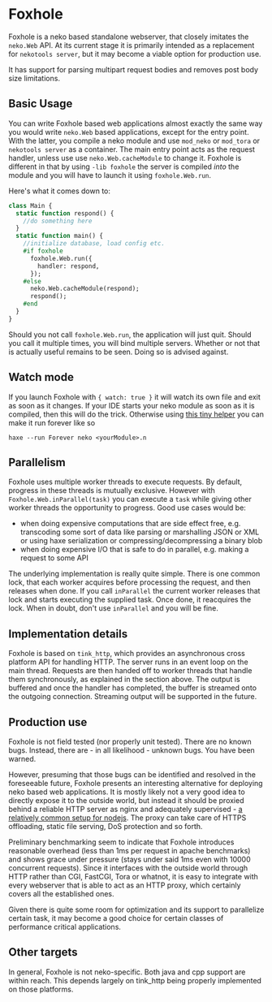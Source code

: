 # Foxhole

Foxhole is a neko based standalone webserver, that closely imitates the `neko.Web` API. At its current stage it is primarily intended as a replacement for `nekotools server`, but it may become a viable option for production use.

It has support for parsing multipart request bodies and removes post body size limitations.

## Basic Usage

You can write Foxhole based web applications almost exactly the same way you would write `neko.Web` based applications, except for the entry point. With the latter, you compile a neko module and use `mod_neko` or `mod_tora` or `nekotools server` as a container. The main entry point acts as the request handler, unless use use `neko.Web.cacheModule` to change it. Foxhole is different in that by using `-lib foxhole` the server is compiled *into* the module and you will have to launch it using `foxhole.Web.run`.

Here's what it comes down to:

```haxe
class Main {
  static function respond() {
    //do something here
  }
  static function main() {
    //initialize database, load config etc.
    #if foxhole
      foxhole.Web.run({
        handler: respond,
      });    
    #else
      neko.Web.cacheModule(respond);
      respond();
    #end
  }
}
```

Should you not call `foxhole.Web.run`, the application will just quit. Should you call it multiple times, you will bind multiple servers. Whether or not that is actually useful remains to be seen. Doing so is advised against.

## Watch mode

If you launch Foxhole with `{ watch: true }` it will watch its own file and exit as soon as it changes. If your IDE starts your neko module as soon as it is compiled, then this will do the trick. Otherwise using [this tiny helper](https://gist.github.com/back2dos/60015d7c331cff5552ab) you can make it run forever like so 

```
haxe --run Forever neko <yourModule>.n
```

## Parallelism

Foxhole uses multiple worker threads to execute requests. By default, progress in these threads is mutually exclusive. However with `Foxhole.Web.inParallel(task)` you can execute a `task` while giving other worker threads the opportunity to progress. Good use cases would be:

- when doing expensive computations that are side effect free, e.g. transcoding some sort of data like parsing or marshalling JSON or XML or using haxe serialization or compressing/decompressing a binary blob
- when doing expensive I/O that is safe to do in parallel, e.g. making a request to some API

The underlying implementation is really quite simple. There is one common lock, that each worker acquires before processing the request, and then releases when done. If you call `inParallel` the current worker releases that lock and starts executing the supplied task. Once done, it reacquires the lock. When in doubt, don't use `inParallel` and you will be fine.

## Implementation details

Foxhole is based on `tink_http`, which provides an asynchronous cross platform API for handling HTTP. The server runs in an event loop on the main thread. Requests are then handed off to worker threads that handle them synchronously, as explained in the section above. The output is buffered and once the handler has completed, the buffer is streamed onto the outgoing connection. Streaming output will be supported in the future.

## Production use

Foxhole is not field tested (nor properly unit tested). There are no known bugs. Instead, there are - in all likelihood - unknown bugs. You have been warned.

However, presuming that those bugs can be identified and resolved in the foreseeable future, Foxhole presents an interesting alternative for deploying neko based web applications. It is mostly likely not a very good idea to directly expose it to the outside world, but instead it should be proxied behind a reliable HTTP server as nginx and adequately supervised - [a relatively common setup for nodejs](http://stackoverflow.com/a/5015178/111466). The proxy can take care of HTTPS offloading, static file serving, DoS protection and so forth.

Preliminary benchmarking seem to indicate that Foxhole introduces reasonable overhead (less than 1ms per request in apache benchmarks) and shows grace under pressure (stays under said 1ms even with 10000 concurrent requests). Since it interfaces with the outside world through HTTP rather than CGI, FastCGI, Tora or whatnot, it is easy to integrate with every webserver that is able to act as an HTTP proxy, which certainly covers all the established ones.

Given there is quite some room for optimization and its support to parallelize certain task, it may become a good choice for certain classes of performance critical applications.

## Other targets

In general, Foxhole is not neko-specific. Both java and cpp support are within reach. This depends largely on tink_http being properly implemented on those platforms.
